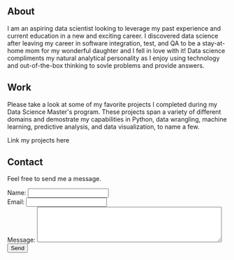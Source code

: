 ## About

I am an aspiring data scientist looking to leverage my past experience and current education in a new and exciting career. I discovered data science after leaving my career in software integration, test, and QA to be a stay-at-home mom for my wonderful daughter and I fell in love with it! Data science compliments my natural analytical personality as I enjoy using technology and out-of-the-box thinking to sovle problems and provide answers. 

## Work

Please take a look at some of my favorite projects I completed during my Data Science Master's program. These projects span a variety of different domains and demostrate my capabilities in Python, data wrangling, machine learning, predictive analysis, and data visualization, to name a few.

Link my projects here


## Contact

Feel free to send me a message.
<form
  action="https://formspree.io/f/mrgrdplp"
  method="POST"
>
  <label>
    Name:     
    <input type="text" name="name" required="">
  </label>
  <label>
    <br>Email:    
    <input type="email" name="_replyto" required="">
  </label>
  <label>
    <br>Message:  
    <textarea name="message" rows="5" cols="50"></textarea>
  </label>
  <!-- your other form fields go here -->
  <br><button type="submit">Send</button>
</form>
